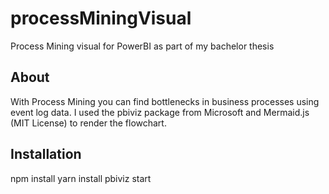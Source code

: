 # processMiningVisual
Process Mining visual for PowerBI as part of my bachelor thesis

## About
With Process Mining you can find bottlenecks in business processes using event log data. I used the pbiviz package from Microsoft and Mermaid.js (MIT License) to render the flowchart.

## Installation 
npm install
yarn install
pbiviz start